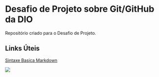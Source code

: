 # Desafio de Projeto sobre Git/GitHub da DIO
Repositório criado para o Desafio de Projeto.

## Links Úteis
[Sintaxe Basica Markdown](https://www.markdownguide.org/basic-syntax/)


<img src="https://cdn.jsdelivr.net/gh/devicons/devicon/icons/github/github-original-wordmark.svg" />
          
